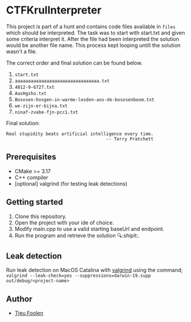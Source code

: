 # CTFKrulInterpreter
This project is part of a hunt and contains code files available in `files` which should be interpreted. The task was to start with start.txt and given some criteria interpret it. After the file had been interpreted the solution would be another file name. This process kept looping untill the solution wasn't a file.

The correct order and final solution can be found below.

1. `start.txt`
2. `aaaaaaaaaaaaaaaaaaaaaaaaaaaaaaaa.txt`
3. `4812-9-6727.txt`
4. `AasHgsho.txt`
5. `Bososen-hosgen-in-warme-losden-aos-de-bososenboom.txt`
6. `we-zijn-er-bijna.txt`
7. `ninaf-zvabe-fjn-pcc1.txt`

Final solution: 
```
Real stupidity beats artificial intelligence every time.
                                      -- Terry Pratchett
```

## Prerequisites
- CMake >= 3.17
- C++ compiler
- [optional] valgrind (for testing leak detections)

## Getting started
1. Clone this repository.
2. Open the project with your ide of choice.
3. Modify main.cpp to use a valid starting baseUrl and endpoint.
4. Run the program and retrieve the solution 🔍:shipit:.

## Leak detection
Run leak detection on MacOS Catalina with [valgrind](https://valgrind.org/) using the command;
`valgrind --leak-check=yes --suppressions=darwin-19.supp out/debug/<project-name>`

## Author
- [Tjeu Foolen](https://github.com/tjeufoolen)
